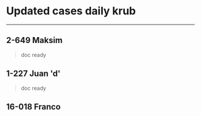 # Updated cases daily krub
---
## 2-649 Maksim  
> doc ready  
## 1-227 Juan  'd'  
> doc ready
## 16-018 Franco
> 
